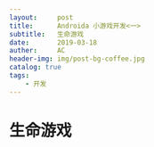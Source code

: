 ```yaml
---
layout:     post
title:      Androida 小游戏开发<一>
subtitle:   生命游戏
date:	    2019-03-18
auther:	    AC
header-img: img/post-bg-coffee.jpg
catalog: true
tags:
    - 开发
---
```


# 生命游戏

